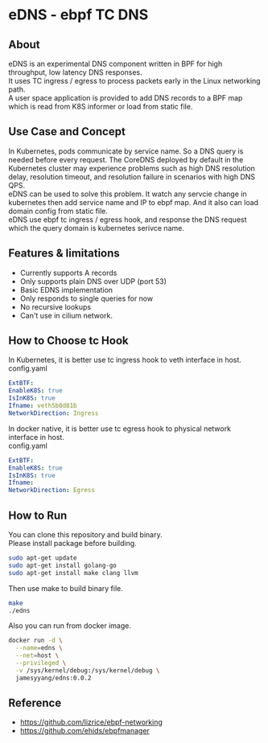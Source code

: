 # eDNS - ebpf TC DNS

## About
eDNS is an experimental DNS component written in BPF for high throughput, low latency DNS responses.  
It uses TC ingress / egress to process packets early in the Linux networking path.  
A user space application is provided to add DNS records to a BPF map which is read from K8S informer or load from static file.

## Use Case and Concept
In Kubernetes, pods communicate by service name. So a DNS query is needed before every request. The CoreDNS deployed by default in the Kubernetes cluster may experience problems such as high DNS resolution delay, resolution timeout, and resolution failure in scenarios with high DNS QPS.  
eDNS can be used to solve this problem. It watch any servcie change in kubernetes then add service name and IP to ebpf map. And it also can load domain config from static file.  
eDNS use ebpf tc ingress / egress hook, and response the DNS request which the query domain is kubernetes serivce name.

## Features & limitations
- Currently supports A records
- Only supports plain DNS over UDP (port 53)
- Basic EDNS implementation
- Only responds to single queries for now
- No recursive lookups
- Can't use in cilium network.

## How to Choose tc Hook
In Kubernetes, it is better use tc ingress hook to veth interface in host.  
config.yaml  
```yaml
ExtBTF: 
EnableK8S: true
IsInK8S: true
Ifname: veth5b0d81b
NetworkDirection: Ingress
```

In docker native, it is better use tc egress hook to physical network interface in host.  
config.yaml
```yaml
ExtBTF: 
EnableK8S: true
IsInK8S: true
Ifname: 
NetworkDirection: Egress
```

## How to Run

You can clone this repository and build binary.  
Please install package before building.  
```bash
sudo apt-get update
sudo apt-get install golang-go
sudo apt-get install make clang llvm
```
Then use make to build binary file.
```bash
make
./edns
```

Also you can run from docker image.
```bash
docker run -d \
  --name=edns \
  --net=host \
  --privileged \
  -v /sys/kernel/debug:/sys/kernel/debug \
  jamesyyang/edns:0.0.2
```

## Reference

- https://github.com/lizrice/ebpf-networking
- https://github.com/ehids/ebpfmanager